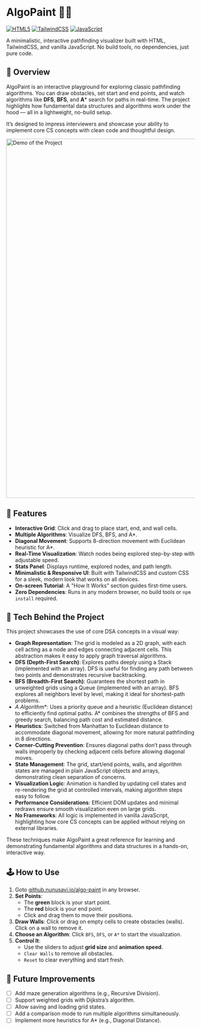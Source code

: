 # AlgoPaint 🎨✨

[![HTML5](https://img.shields.io/badge/HTML5-E34F26?style=for-the-badge&logo=html5&logoColor=white)](https://en.wikipedia.org/wiki/HTML5)
[![TailwindCSS](https://img.shields.io/badge/Tailwind_CSS-38B2AC?style=for-the-badge&logo=tailwind-css&logoColor=white)](https://tailwindcss.com/)
[![JavaScript](https://img.shields.io/badge/JavaScript-F7DF1E?style=for-the-badge&logo=javascript&logoColor=black)](https://www.javascript.com/)

A minimalistic, interactive pathfinding visualizer built with HTML, TailwindCSS, and vanilla JavaScript. No build tools, no dependencies, just pure code.

## 🌟 Overview

AlgoPaint is an interactive playground for exploring classic pathfinding algorithms. You can draw obstacles, set start and end points, and watch algorithms like **DFS**, **BFS**, and **A*** search for paths in real-time. The project highlights how fundamental data structures and algorithms work under the hood — all in a lightweight, no-build setup.

It’s designed to impress interviewers and showcase your ability to implement core CS concepts with clean code and thoughtful design.

<img width="1920" height="957" alt="Demo of the Project" src="https://github.com/user-attachments/assets/3b34dc44-14ab-46b7-a6f1-eee4705102df" />

## 🚀 Features

-   **Interactive Grid**: Click and drag to place start, end, and wall cells.
-   **Multiple Algorithms**: Visualize DFS, BFS, and A*.
-   **Diagonal Movement**: Supports 8-direction movement with Euclidean heuristic for A*.
-   **Real-Time Visualization**: Watch nodes being explored step-by-step with adjustable speed.
-   **Stats Panel**: Displays runtime, explored nodes, and path length.
-   **Minimalistic & Responsive UI**: Built with TailwindCSS and custom CSS for a sleek, modern look that works on all devices.
-   **On-screen Tutorial**: A "How It Works" section guides first-time users.
-   **Zero Dependencies**: Runs in any modern browser, no build tools or `npm install` required.

## 🧩 Tech Behind the Project

This project showcases the use of core DSA concepts in a visual way:

-   **Graph Representation**: The grid is modeled as a 2D graph, with each cell acting as a node and edges connecting adjacent cells. This abstraction makes it easy to apply graph traversal algorithms.
-   **DFS (Depth-First Search)**: Explores paths deeply using a Stack (implemented with an array). DFS is useful for finding any path between two points and demonstrates recursive backtracking.
-   **BFS (Breadth-First Search)**: Guarantees the shortest path in unweighted grids using a Queue (implemented with an array). BFS explores all neighbors level by level, making it ideal for shortest-path problems.
-   **A* Algorithm**: Uses a priority queue and a heuristic (Euclidean distance) to efficiently find optimal paths. A* combines the strengths of BFS and greedy search, balancing path cost and estimated distance.
-   **Heuristics**: Switched from Manhattan to Euclidean distance to accommodate diagonal movement, allowing for more natural pathfinding in 8 directions.
-   **Corner-Cutting Prevention**: Ensures diagonal paths don’t pass through walls improperly by checking adjacent cells before allowing diagonal moves.
-   **State Management**: The grid, start/end points, walls, and algorithm states are managed in plain JavaScript objects and arrays, demonstrating clean separation of concerns.
-   **Visualization Logic**: Animation is handled by updating cell states and re-rendering the grid at controlled intervals, making algorithm steps easy to follow.
-   **Performance Considerations**: Efficient DOM updates and minimal redraws ensure smooth visualization even on large grids.
-   **No Frameworks**: All logic is implemented in vanilla JavaScript, highlighting how core CS concepts can be applied without relying on external libraries.

These techniques make AlgoPaint a great reference for learning and demonstrating fundamental algorithms and data structures in a hands-on, interactive way.

## 🕹️ How to Use

1.  Goto [github.nunusavi.io/algo-paint](https://nunusavi.github.io/algo-paint/) in any browser.
2.  **Set Points**:
    -   The **green** block is your start point.
    -   The **red** block is your end point.
    -   Click and drag them to move their positions.
3.  **Draw Walls**: Click or drag on empty cells to create obstacles (walls). Click on a wall to remove it.
4.  **Choose an Algorithm**: Click `BFS`, `DFS`, or `A*` to start the visualization.
5.  **Control It**:
    -   Use the sliders to adjust **grid size** and **animation speed**.
    -   `Clear Walls` to remove all obstacles.
    -   `Reset` to clear everything and start fresh.


## 🌱 Future Improvements

-   [ ] Add maze generation algorithms (e.g., Recursive Division).
-   [ ] Support weighted grids with Dijkstra’s algorithm.
-   [ ] Allow saving and loading grid states.
-   [ ] Add a comparison mode to run multiple algorithms simultaneously.
-   [ ] Implement more heuristics for A* (e.g., Diagonal Distance).

